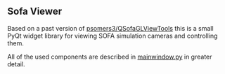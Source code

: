 ## Sofa Viewer

Based on a past version of [psomers3/QSofaGLViewTools](https://github.com/psomers3/QSofaGLViewTools) this is a small PyQt widget library for viewing SOFA simulation cameras and controlling them.

All of the used components are described in [mainwindow.py](../gui/mainwindow.py) in greater detail.